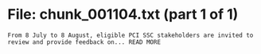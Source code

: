 ﻿# File: chunk_001104.txt (part 1 of 1)
```
From 8 July to 8 August, eligible PCI SSC stakeholders are invited to review and provide feedback on... READ MORE
```

